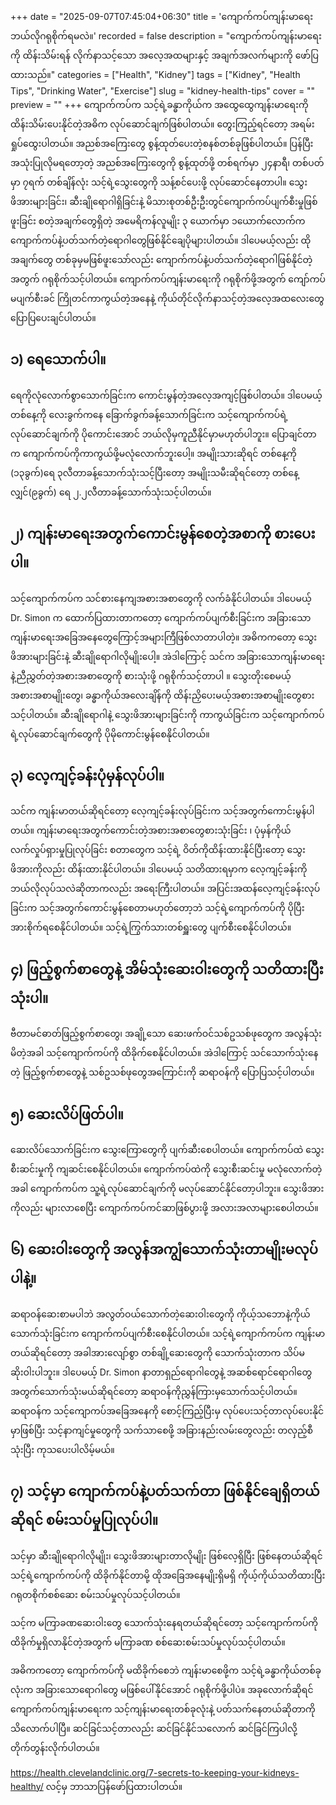 +++
date = "2025-09-07T07:45:04+06:30"
title = 'ကျောက်ကပ်ကျန်းမာရေးဘယ်လိုဂရုစိုက်ရမလဲ။'
recorded = false
description = "ကျောက်ကပ်ကျန်းမာရေးကို ထိန်းသိမ်းရန် လိုက်နာသင့်သော အလေ့အထများနှင့် အချက်အလက်များကို ဖော်ပြထားသည်။"
categories = ["Health", "Kidney"]
tags = ["Kidney", "Health Tips", "Drinking Water", "Exercise"]
slug = "kidney-health-tips"
cover = ""
preview = ""
+++
ကျောက်ကပ်က သင့်ရဲ့ခန္ဓာကိုယ်က အထွေထွေကျန်းမာရေးကို ထိန်းသိမ်းပေးနိုင်တဲ့အဓိက လုပ်ဆောင်ချက်ဖြစ်ပါတယ်။ တွေးကြည့်ရင်တော့ အရမ်းရှုပ်ထွေးပါတယ်။ အညစ်အကြေးတွေ စွန့်ထုတ်ပေးတဲ့စနစ်တစ်ခုဖြစ်ပါတယ်။ ပြန်ပြီး အသုံးပြုလိုမရတော့တဲ့ အညစ်အကြေးတွေကို စွန့်ထုတ်ဖို့ တစ်ရက်မှာ ၂၄နာရီ၊ တစ်ပတ်မှာ ၇ရက် တစ်ချိန်လုံး သင့်ရဲ့သွေးတွေကို သန့်စင်ပေးဖို့ လုပ်ဆောင်နေတာပါ။
သွေးဖိအားများခြင်း၊ ဆီးချိုရောဂါရှိခြင်းနဲ့ မိသားစုတစ်ဦးဦးတွင်ကျောက်ကပ်ပျက်စီးမှုဖြစ်ဖူးခြင်း
စတဲ့အချက်တွေရှိတဲ့ အမေရိကန်လူမျိုး ၃ ယောက်မှာ ၁ယောက်လောက်က ကျောက်ကပ်နဲ့ပတ်သက်တဲ့ရောဂါတွေဖြစ်နိုင်ချေပိုများပါတယ်။ ဒါပေမယ့်လည်း ထိုအချက်တွေ တစ်ခုမှမဖြစ်ဖူးသော်လည်း ကျောက်ကပ်နဲ့ပတ်သက်တဲ့ရောဂါဖြစ်နိုင်တဲ့အတွက် ဂရုစိုက်သင့်ပါတယ်။ ကျောက်ကပ်ကျန်းမာရေးကို ဂရုစိုက်ဖို့အတွက် ကျော်ကပ်မပျက်စီးခင် ကြိုတင်ကာကွယ်တဲ့အနေနဲ့ ကိုယ်တိုင်လိုက်နာသင့်တဲ့အလေ့အထလေးတွေ ပြောပြပေးချင်ပါတယ်။

## ၁) ရေသောက်ပါ။
ရေကိုလုံလောက်စွာသောက်ခြင်းက ကောင်းမွန်တဲ့အလေ့အကျင့်ဖြစ်ပါတယ်။
ဒါပေမယ့် တစ်နေ့ကို လေးခွက်ကနေ ခြောက်ခွက်ခန့်သောက်ခြင်းက သင့်ကျောက်ကပ်ရဲ့လုပ်ဆောင်ချက်ကို ပိုကောင်းအောင် ဘယ်လိုမှကူညီနိုင်မှာမဟုတ်ပါဘူး။ ပြောချင်တာက ကျောက်ကပ်ကိုကာကွယ်ဖို့မလုံလောက်ဘူးပေါ့။ အမျိုးသားဆိုရင် တစ်နေ့ကို (၁၃ခွက်)ရေ ၃လီတာခန့်သောက်သုံးသင့်ပြီးတော့ အမျိုးသမီးဆိုရင်တော့ တစ်နေ့လျှင်(၉ခွက်) ရေ ၂.၂လီတာခန့်သောက်သုံးသင့်ပါတယ်။

## ၂) ကျန်းမာရေးအတွက်ကောင်းမွန်စေတဲ့အစာကို စားပေးပါ။
သင့်ကျောက်ကပ်က သင်စားနေကျအစားအစာတွေကို လက်ခံနိုင်ပါတယ်။ ဒါပေမယ့် Dr. Simon က ထောက်ပြထားတာကတော့ ကျောက်ကပ်ပျက်စီးခြင်းက အခြားသောကျန်းမာရေးအခြေအနေတွေကြောင့်အများကြီဖြစ်လာတာပါတဲ့။ အဓိကကတော့ သွေးဖိအားများခြင်းနဲ့ ဆီးချိုရောဂါလိုမျိုးပေါ့။ အဲဒါကြောင့် သင်က အခြားသောကျန်းမာရေးနဲ့ညီညွှတ်တဲ့အစားအစာတွေကို စားသုံးဖို့ ဂရုစိုက်သင့်တာပါ ။ သွေးတိုးစေမယ့်အစားအစာမျိုးတွေ၊ ခန္ဓာကိုယ်အလေးချိန်ကို ထိန်းညှိပေးမယ့်အစားအစာမျိုးတွေစားသင့်ပါတယ်။ ဆီးချိုရောဂါနဲ့ သွေးဖိအားများခြင်းကို ကာကွယ်ခြင်းက သင့်ကျောက်ကပ်ရဲ့လုပ်ဆောင်ချက်တွေကို ပိုမိုကောင်းမွန်စေနိုင်ပါတယ်။

## ၃) လေ့ကျင့်ခန်းပုံမှန်လုပ်ပါ။
သင်က ကျန်းမာတယ်ဆိုရင်တော့ လေ့ကျင့်ခန်းလုပ်ခြင်းက သင့်အတွက်ကောင်းမွန်ပါတယ်။ ကျန်းမာရေးအတွက်ကောင်းတဲ့အစားအစာတွေစားသုံးခြင်း ၊ ပုံမှန်ကိုယ်လက်လှုပ်ရှားမှုပြုလုပ်ခြင်း စတာတွေက သင့်ရဲ့ ဝိတ်ကိုထိန်းထားနိုင်ပြီးတော့ သွေးဖိအားကိုလည်း ထိန်းထားနိုင်ပါတယ်။ ဒါပေမယ့် သတိထားရမှာက လေ့ကျင့်ခန်းကို ဘယ်လိုလုပ်သလဲဆိုတာကလည်း အရေးကြီးပါတယ်။ အပြင်းအထန်လေ့ကျင့်ခန်းလုပ်ခြင်းက သင့်အတွက်ကောင်းမွန်စေတာမဟုတ်တော့ဘဲ သင့်ရဲ့ကျောက်ကပ်ကို ပိုပြီး အားစိုက်ရစေနိုင်ပါတယ်။ သင့်ရဲ့ကြွက်သားတစ်ရှူးတွေ ပျက်စီးစေနိုင်ပါတယ်။

## ၄) ဖြည့်စွက်စာတွေနဲ့ အိမ်သုံးဆေးဝါးတွေကို သတိထားပြီး သုံးပါ။
ဗီတာမင်ဓာတ်ဖြည့်စွက်စာတွေ၊ အချို့သော ဆေးဖက်ဝင်သစ်ဥသစ်ဖုတွေက အလွန်သုံးမိတဲ့အခါ သင့်ကျောက်ကပ်ကို ထိခိုက်စေနိုင်ပါတယ်။ အဲဒါကြောင့် သင်သောက်သုံးနေတဲ့ ဖြည့်စွက်စာတွေနဲ့ သစ်ဥသစ်ဖုတွေအကြောင်းကို ဆရာဝန်ကို ပြောပြသင့်ပါတယ်။

## ၅) ဆေးလိပ်ဖြတ်ပါ။
ဆေးလိပ်သောက်ခြင်းက သွေးကြောတွေကို ပျက်ဆီးစေပါတယ်။ ကျောက်ကပ်ထဲ သွေးစီးဆင်းမှုကို ကျဆင်းစေနိုင်ပါတယ်။ ကျောက်ကပ်ထဲကို သွေးစီးဆင်းမှု မလုံလောက်တဲ့အခါ ကျောက်ကပ်က သူ့ရဲ့လုပ်ဆောင်ချက်ကို မလုပ်ဆောင်နိုင်တော့ပါဘူး။ သွေးဖိအားကိုလည်း များလာစေပြီး ကျောက်ကပ်ကင်ဆာဖြစ်ပွားဖို့ အလားအလာများစေပါတယ်။

## ၆) ဆေးဝါးတွေကို အလွန်အကျွံသောက်သုံးတာမျိုးမလုပ်ပါနဲ့။
ဆရာဝန်ဆေးစာမပါဘဲ အလွတ်ဝယ်သောက်တဲ့ဆေးဝါးတွေကို ကိုယ့်သဘောနဲ့ကိုယ် သောက်သုံးခြင်းက ကျောက်ကပ်ပျက်စီးစေနိုင်ပါတယ်။ သင့်ရဲ့ကျောက်ကပ်က ကျန်းမာတယ်ဆိုရင်တော့ အခါအားလျော်စွာ တစ်ချို့ဆေးတွေကို သောက်သုံးတာက သိပ်မဆိုးဝါးပါဘူး။ ဒါပေမယ့် Dr. Simon နာတာရှည်ရောဂါတွေနဲ့ အဆစ်ရောင်ရောဂါတွေအတွက်သောက်သုံးမယ်ဆိုရင်တော့ ဆရာဝန်ကိုညွှန်ကြားမှသောက်သင့်ပါတယ်။ ဆရာဝန်က သင့်ကျောကပ်အခြေအနေကို စောင့်ကြည့်ပြီးမှ လုပ်ပေးသင့်တာလုပ်ပေးနိုင်မှာဖြစ်ပြီး သင့်နာကျင်မှုတွေကို သက်သာစေဖို့ အခြားနည်းလမ်းတွေလည်း တလှည့်စီ သုံးပြီး ကုသပေးပါလိမ့်မယ်။

## ၇) သင့်မှာ ကျောက်ကပ်နဲ့ပတ်သက်တာ ဖြစ်နိုင်ချေရှိတယ်ဆိုရင် စမ်းသပ်မှုပြုလုပ်ပါ။
သင့်မှာ ဆီးချိုရောဂါလိုမျိုး၊ သွေးဖိအားများတာလိုမျိုး ဖြစ်လေ့ရှိပြီး ဖြစ်နေတယ်ဆိုရင် သင့်ရဲ့ကျောက်ကပ်ကို ထိခိုက်နိုင်တာမို့ ထိုအခြေအနေမျိုးရှိမရှိ ကိုယ့်ကိုယ်သတိထားပြီး ဂရုတစိုက်စစ်ဆေး စမ်းသပ်မှုလုပ်သင့်ပါတယ်။

သင့်က မကြာခဏဆေးဝါးတွေ သောက်သုံးနေရတယ်ဆိုရင်တော့ သင့်ကျောက်ကပ်ကို ထိခိုက်မှုရှိလာနိုင်တဲ့အတွက် မကြာခဏ စစ်ဆေးစမ်းသပ်မှုလုပ်သင့်ပါတယ်။

အဓိကကတော့ ကျောက်ကပ်ကို မထိခိုက်စေဘဲ ကျန်းမာစေဖို့က သင့်ရဲ့ခန္ဓာကိုယ်တစ်ခုလုံးက အခြားသောရောဂါတွေ မဖြစ်ပေါ်နိုင်အောင် ဂရုစိုက်ဖို့ပါပဲ။ အခုလောက်ဆိုရင် ကျောက်ကပ်ကျန်းမာရေးက သင့်ကျန်းမာရေးတစ်ခုလုံးနဲ့ ပတ်သက်နေတယ်ဆိုတာကို သိလောက်ပါပြီ။ ဆင်ခြင်သင့်တာလည်း ဆင်ခြင်နိုင်သလောက် ဆင်ခြင်ကြပါလို့ တိုက်တွန်းလိုက်ပါတယ်။

https://health.clevelandclinic.org/7-secrets-to-keeping-your-kidneys-healthy/ လင့်မှ ဘာသာပြန်ဖော်ပြထားပါတယ်။
